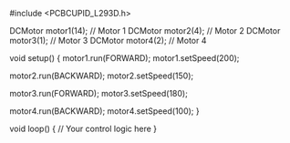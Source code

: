 #include <PCBCUPID_L293D.h>

DCMotor motor1(14);  // Motor 1
DCMotor motor2(4);  // Motor 2
DCMotor motor3(1);  // Motor 3
DCMotor motor4(2);  // Motor 4

void setup() {
  motor1.run(FORWARD);
  motor1.setSpeed(200);
  
  motor2.run(BACKWARD);
  motor2.setSpeed(150);
  
  motor3.run(FORWARD);
  motor3.setSpeed(180);
  
  motor4.run(BACKWARD);
  motor4.setSpeed(100);
}

void loop() {
  // Your control logic here
}